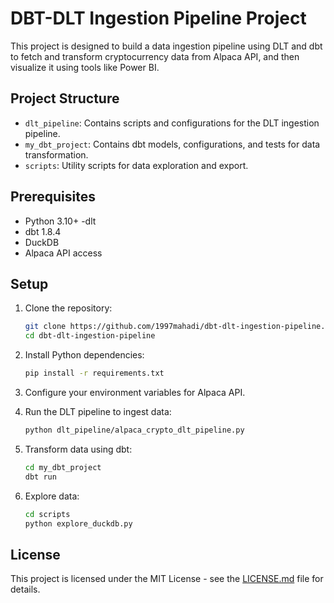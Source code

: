 # DBT-DLT Ingestion Pipeline Project

This project is designed to build a data ingestion pipeline using DLT and dbt to fetch and transform cryptocurrency data from Alpaca API, and then visualize it using tools like Power BI.

## Project Structure

- `dlt_pipeline`: Contains scripts and configurations for the DLT ingestion pipeline.
- `my_dbt_project`: Contains dbt models, configurations, and tests for data transformation.
- `scripts`: Utility scripts for data exploration and export.

## Prerequisites

- Python 3.10+
-dlt
- dbt 1.8.4
- DuckDB
- Alpaca API access

## Setup

1. Clone the repository:
    ```bash
    git clone https://github.com/1997mahadi/dbt-dlt-ingestion-pipeline.git
    cd dbt-dlt-ingestion-pipeline
    ```

2. Install Python dependencies:
    ```bash
    pip install -r requirements.txt
    ```

3. Configure your environment variables for Alpaca API.

4. Run the DLT pipeline to ingest data:
    ```bash
    python dlt_pipeline/alpaca_crypto_dlt_pipeline.py
    ```

5. Transform data using dbt:
    ```bash
    cd my_dbt_project
    dbt run
    ```

6. Explore data:
    ```bash
    cd scripts
    python explore_duckdb.py
    ```

## License

This project is licensed under the MIT License - see the [LICENSE.md](LICENSE.md) file for details.
